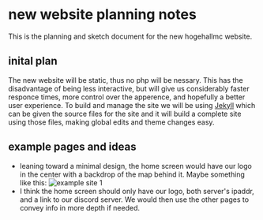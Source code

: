# new website planning notes

This is the planning and sketch document for the new hogehallmc website.

## inital plan

The new website will be static, thus no php will be nessary. This has the
disadvantage of being less interactive, but will give us considerably faster
responce times, more control over the apperence, and hopefully a better user
experience. To build and manage the site we will be using
[Jekyll](https://jekyllrb.com/) which can be given the source files for the site
and it will build a complete site using those files, making global edits and
theme changes easy.

## example pages and ideas

- leaning toward a minimal design, the home screen would have our logo in the
  center with a backdrop of the map behind it. Maybe something like this:
  ![example site 1](https://proxy.spigotmc.org/ba838b276c98f117c6ea54db957bcdd217687bc5?url=https%3A%2F%2Fimage.prntscr.com%2Fimage%2FNFbdMgGMRZqu8sS07YlrkQ.png)
- I think the home screen should only have our logo, both server's ipaddr, and a link to our discord server. We would then use the other pages to convey info in more depth if needed.